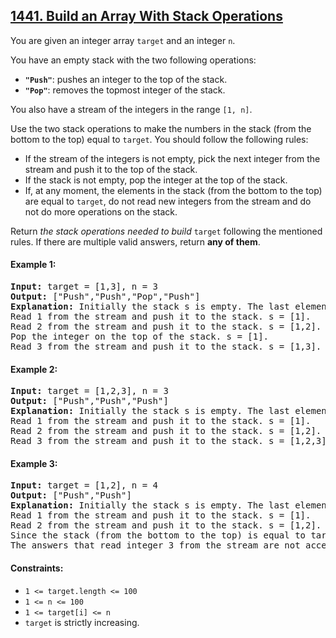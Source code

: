 ## [1441. Build an Array With Stack Operations](https://leetcode.com/problems/build-an-array-with-stack-operations/)

You are given an integer array `target` and an integer `n`.

You have an empty stack with the two following operations:

-   **`"Push"`**: pushes an integer to the top of the stack.
-   **`"Pop"`**: removes the topmost integer of the stack.

You also have a stream of the integers in the range `[1, n]`.

Use the two stack operations to make the numbers in the stack (from the bottom to the top) equal to `target`. You should follow the following rules:

-   If the stream of the integers is not empty, pick the next integer from the stream and push it to the top of the stack.
-   If the stack is not empty, pop the integer at the top of the stack.
-   If, at any moment, the elements in the stack (from the bottom to the top) are equal to `target`, do not read new integers from the stream and do not do more operations on the stack.

Return _the stack operations needed to build_ `target` following the mentioned rules. If there are multiple valid answers, return **any of them**.

#### Example 1:

<pre>
<strong>Input:</strong> target = [1,3], n = 3
<strong>Output:</strong> ["Push","Push","Pop","Push"]
<strong>Explanation:</strong> Initially the stack s is empty. The last element is the top of the stack.
Read 1 from the stream and push it to the stack. s = [1].
Read 2 from the stream and push it to the stack. s = [1,2].
Pop the integer on the top of the stack. s = [1].
Read 3 from the stream and push it to the stack. s = [1,3].
</pre>

#### Example 2:

<pre>
<strong>Input:</strong> target = [1,2,3], n = 3
<strong>Output:</strong> ["Push","Push","Push"]
<strong>Explanation:</strong> Initially the stack s is empty. The last element is the top of the stack.
Read 1 from the stream and push it to the stack. s = [1].
Read 2 from the stream and push it to the stack. s = [1,2].
Read 3 from the stream and push it to the stack. s = [1,2,3].
</pre>

#### Example 3:

<pre>
<strong>Input:</strong> target = [1,2], n = 4
<strong>Output:</strong> ["Push","Push"]
<strong>Explanation:</strong> Initially the stack s is empty. The last element is the top of the stack.
Read 1 from the stream and push it to the stack. s = [1].
Read 2 from the stream and push it to the stack. s = [1,2].
Since the stack (from the bottom to the top) is equal to target, we stop the stack operations.
The answers that read integer 3 from the stream are not accepted.
</pre>

#### Constraints:

-   `1 <= target.length <= 100`
-   `1 <= n <= 100`
-   `1 <= target[i] <= n`
-   `target` is strictly increasing.
